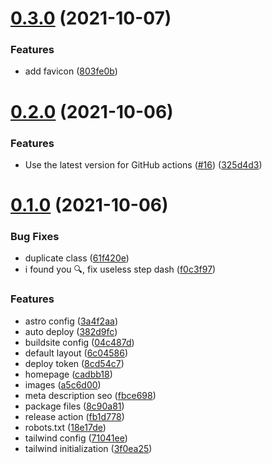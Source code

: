 # [0.3.0](https://github.com/web3community/devprotocol.xyz/compare/v0.2.0...v0.3.0) (2021-10-07)


### Features

* add favicon ([803fe0b](https://github.com/web3community/devprotocol.xyz/commit/803fe0b6a372d3afc322bbd2b3e52889ebd422bd))



# [0.2.0](https://github.com/web3community/devprotocol.xyz/compare/v0.1.0...v0.2.0) (2021-10-06)


### Features

* Use the latest version for GitHub actions ([#16](https://github.com/web3community/devprotocol.xyz/issues/16)) ([325d4d3](https://github.com/web3community/devprotocol.xyz/commit/325d4d3d9919ed339c75f6f64bcd1a85e39b61d8))



# [0.1.0](https://github.com/web3community/devprotocol.xyz/compare/a5c6d00e0b2c6710d55010ddb5726e22ff07c312...v0.1.0) (2021-10-06)


### Bug Fixes

* duplicate class ([61f420e](https://github.com/web3community/devprotocol.xyz/commit/61f420e4648aa7227fd270a36f737ad1fc64c1cc))
* i found you 🔍, fix useless step dash ([f0c3f97](https://github.com/web3community/devprotocol.xyz/commit/f0c3f97cc344e51bb3dcff84133a05b658c31fd4))


### Features

* astro config ([3a4f2aa](https://github.com/web3community/devprotocol.xyz/commit/3a4f2aacf38d82b3d0df364fafbe3d0cd71d6627))
* auto deploy ([382d9fc](https://github.com/web3community/devprotocol.xyz/commit/382d9fc0e2975aad397f3c957e69774a747fc027))
* buildsite config ([04c487d](https://github.com/web3community/devprotocol.xyz/commit/04c487d9615c4ee5b04d8c4d5f10c05e07d1283f))
* default layout ([6c04586](https://github.com/web3community/devprotocol.xyz/commit/6c04586768c0e9c849ad664db236669156e4d8f7))
* deploy token ([8cd54c7](https://github.com/web3community/devprotocol.xyz/commit/8cd54c7670adfc7f80c1f4f7a01f6188426b42c3))
* homepage ([cadbb18](https://github.com/web3community/devprotocol.xyz/commit/cadbb181f029cef9f45396e750d37c91ed2fee7d))
* images ([a5c6d00](https://github.com/web3community/devprotocol.xyz/commit/a5c6d00e0b2c6710d55010ddb5726e22ff07c312))
* meta description seo ([fbce698](https://github.com/web3community/devprotocol.xyz/commit/fbce698a3d2ca02f33ed8f6b13925590e15bcb25))
* package files ([8c90a81](https://github.com/web3community/devprotocol.xyz/commit/8c90a81512bb5530f944f953f5ad8479effa1801))
* release action ([fb1d778](https://github.com/web3community/devprotocol.xyz/commit/fb1d77835061e8671cd5ee26400c1c1d8a6e0743))
* robots.txt ([18e17de](https://github.com/web3community/devprotocol.xyz/commit/18e17de3a619ad11320c9d8357c911cc0e16b1a8))
* tailwind config ([71041ee](https://github.com/web3community/devprotocol.xyz/commit/71041eede397964776486bf1fd470d7dfa59045b))
* tailwind initialization ([3f0ea25](https://github.com/web3community/devprotocol.xyz/commit/3f0ea2552d7888f8050046bd5880eae9f6414f80))



